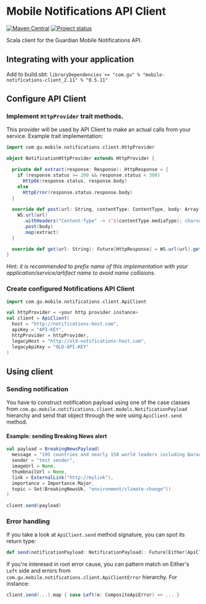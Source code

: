 # Mobile Notifications API Client

[![Maven Central](https://img.shields.io/maven-central/v/com.gu/mobile-notifications-client_2.11.svg)](https://maven-badges.herokuapp.com/maven-central/com.gu/mobile-notifications-client_2.11)
[![Project status](https://img.shields.io/badge/status-active-brightgreen.svg)](#status)

Scala client for the Guardian Mobile Notifications API.

## Integrating with your application
Add to build.sbt: `libraryDependencies += "com.gu" % "mobile-notifications-client_2.11" % "0.5.11"`
## Configure API Client
### Implement `HttpProvider` trait methods. 
This provider will be used by API Client to make an actual calls from your service. Example trait implementation:

```scala
import com.gu.mobile.notifications.client.HttpProvider

object NotificationHttpProvider extends HttpProvider {

  private def extract(response: Response): HttpResponse = {
    if (response.status >= 200 && response.status < 300)
      HttpOk(response.status, response.body)
    else
      HttpError(response.status.response.body)
  }
  
  override def post(url: String, contentType: ContentType, body: Array[Byte]): Future[HttpResponse] = {
    WS.url(url)
      .withHeaders("Content-Type" -> s"${contentType.mediaType}; charset=${contentType.charset}")
      .post(body)
      .map(extract)
  }

  override def get(url: String): Future[HttpResponse] = WS.url(url).get().map(extract)
}
```
Hint: *it is recommended to prefix name of this implementation with your application/service/artifact name to avoid name collisions*.
### Create configured Notifications API Client

```scala
import com.gu.mobile.notifications.client.ApiClient

val httpProvider = <your http provider instance>
val client = ApiClient(
  host = "http://notifications-host.com", 
  apiKey = "API-KEY", 
  httpProvider = httpProvider, 
  legacyHost = "http://old-notifications-host.com",
  legacyApiKey = "OLD-API-KEY"
)
```
## Using client
### Sending notification
You have to construct notification payload using one of the case classes from `com.gu.mobile.notifications.client.models.NotificationPayload` hierarchy
and send that object through the wire using `ApiClient.send` method. 
#### Example: sending Breaking News alert
```scala
val payload = BreakingNewsPayload(
  message = "195 countries and nearly 150 world leaders including Barack Obama and Xi Jinping meet in Paris for COP21 UN climate change conference",
  sender = "test sender",
  imageUrl = None,
  thumbnailUrl = None,
  link = ExternalLink("http://mylink"),
  importance = Importance.Major,
  topic = Set(BreakingNewsUk, "environment/climate-change"))
)

client.send(payload)
```
### Error handling
If you take a look at `ApiClient.send` method signature, you can spot its return type:

```scala
def send(notificationPayload: NotificationPayload): Future[Either[ApiClientError, Unit]]
```

If you're interesed in root error cause, you can pattern match on Either's `Left` side and errors from `com.gu.mobile.notifications.client.ApiClientError` hierarchy.
For instance:

```scala
client.send(...).map { case Left(e: CompositeApiError) => ... }
```

